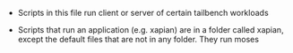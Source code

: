* Scripts in this file run client or server of certain tailbench workloads

* Scripts that run an application (e.g. xapian) are in a folder called xapian, except the default files that are not in any folder. They run moses
